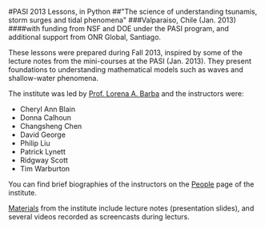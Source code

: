 #PASI 2013 Lessons, in Python 
##"The science of understanding tsunamis, storm surges and tidal phenomena"
###Valparaiso, Chile (Jan. 2013)
####with funding from NSF and DOE under the PASI program, and additional support from ONR Global, Santiago.

These lessons were prepared during Fall 2013, inspired by some of the lecture notes from the mini-courses at the PASI (Jan. 2013). They present foundations to understanding mathematical models such as waves and shallow-water phenomena.

The institute was led by [Prof. Lorena A. Barba](http://lorenabarba.com/)  and the instructors were:

- Cheryl Ann Blain
- Donna Calhoun
- Changsheng Chen
- David George
- Philip Liu
- Patrick Lynett
- Ridgway Scott
- Tim Warburton

You can find brief biographies of the instructors on the [People](http://www.bu.edu/pasi-tsunami/people/) page of the institute.

[Materials](http://www.bu.edu/pasi-tsunami/materials/) from the institute include lecture notes (presentation slides), and several videos recorded as screencasts during lecturs.

